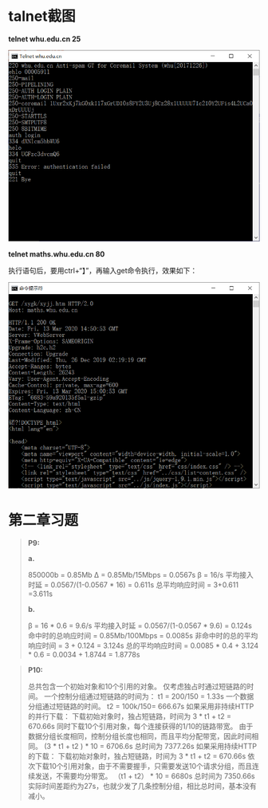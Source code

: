 # talnet截图

**telnet whu.edu.cn 25**

![](1.png)



**telnet maths.whu.edu.cn 80**

执行语句后，要用ctrl+“】”，再输入get命令执行，效果如下：

![](2.png)





# 第二章习题

> **P9:**
>
> **a.**
>
> 850000b = 0.85Mb
> Δ = 0.85Mb/15Mbps = 0.0567s
> β = 16/s
> 平均接入时延 = 0.0567/(1-0.0567 * 16) = 0.611s
> 总平均响应时间 = 3+0.611 =3.611s
>
> **b.**
>
> β = 16 * 0.6 = 9.6/s
> 平均接入时延 = 0.0567/(1-0.0567 * 9.6) = 0.124s
> 命中时的总响应时间 = 0.85Mb/100Mbps = 0.0085s
> 非命中时的总的平均响应时间 = 3 + 0.124 = 3.124s
> 总的平均响应时间 = 0.0085 * 0.4 + 3.124 * 0.6 = 0.0034 + 1.8744 = 1.8778s

> **P10:**
>
> 总共包含一个初始对象和10个引用的对象。
> 仅考虑独占时通过短链路的时间。
> 一个控制分组通过短链路的时间为：
> t1 = 200/150 = 1.33s
> 一个数据分组通过短链路的时间。
> t2 = 100k/150= 666.67s
> 如果采用非持续HTTP的并行下载：
> 下载初始对象时，独占短链路，时间为 3 * t1 + t2 = 670.66s
> 同时下载10个引用对象，每个连接获得的1/10的链路带宽。
> 由于数据分组长度相同，控制分组长度也相同，而且平均分配带宽，因此时间相同。
> (3 * t1 + t2 ) * 10 = 6706.6s
> 总时间为 7377.26s
> 如果采用持续HTTP的下载：
> 下载初始对象时，独占短链路，时间为 3 * t1 + t2 = 670.66s
> 依次下载10个引用对象，由于不需要握手，只需要发送10个请求分组，而且连续发送，不需要均分带宽。
> （t1 + t2） * 10 = 6680s
> 总时间为 7350.66s
> 实际时间差距约为27s，也就少发了几条控制分组，相比总时间，基本没有减小。